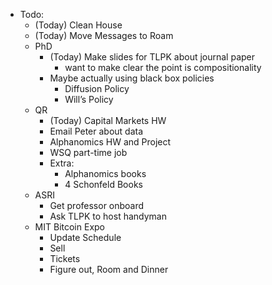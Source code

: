 - Todo:
    - (Today) Clean House
    - (Today) Move Messages to Roam
    - PhD
        - (Today) Make slides for TLPK about journal paper
            - want to make clear the point is compositionality
        - Maybe actually using black box policies
            - Diffusion Policy
            - Will’s Policy 
    - QR
        - (Today) Capital Markets HW
        - Email Peter about data
        - Alphanomics HW and Project
        - WSQ part-time job
        - Extra:
            - Alphanomics books
            - 4 Schonfeld Books
    - ASRI
        - Get professor onboard
        - Ask TLPK to host handyman
    - MIT Bitcoin Expo
        - Update Schedule
        - Sell
        - Tickets
        - Figure out, Room and Dinner
